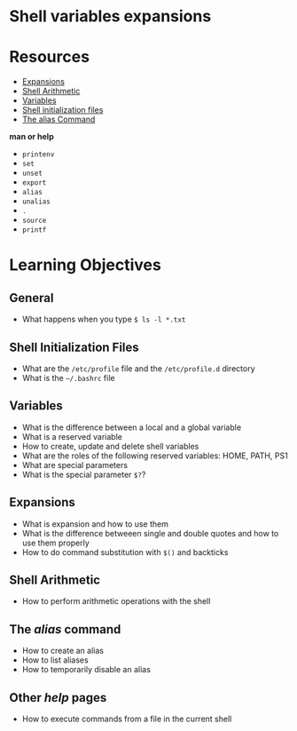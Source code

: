 # Shell variables expansions
# Resources
- [Expansions](http://linuxcommand.org/lc3_lts0080.php)
- [Shell Arithmetic](https://www.gnu.org/software/bash/manual/html_node/Shell-Arithmetic.html)
- [Variables](https://tldp.org/LDP/Bash-Beginners-Guide/html/sect_03_02.html)
- [Shell initialization files](https://tldp.org/LDP/Bash-Beginners-Guide/html/sect_03_01.html)
- [The alias Command](http://www.linfo.org/alias.html)

**man or help**
- ```printenv```
- ```set```
- ```unset```
- ```export```
- ```alias```
- ```unalias```
- ```.```
- ```source```
- ```printf```

# Learning Objectives
## General
- What happens when you type ```$ ls -l *.txt```

## Shell Initialization Files
- What are the ```/etc/profile``` file and the ```/etc/profile.d``` directory
- What is the ```~/.bashrc``` file

## Variables
- What is the difference between a local and a global variable
- What is a reserved variable
- How to create, update and delete shell variables
- What are the roles of the following reserved variables: HOME, PATH, PS1
- What are special parameters
- What is the special parameter ```$?```?

## Expansions
- What is expansion and how to use them
- What is the difference betweeen single and double quotes and how to use them properly
- How to do command substitution with ```$()``` and backticks

## Shell Arithmetic
- How to perform arithmetic operations with the shell

## The *alias* command
- How to create an alias
- How to list aliases
- How to temporarily disable an alias

## Other *help* pages
- How to execute commands from a file in the current shell
